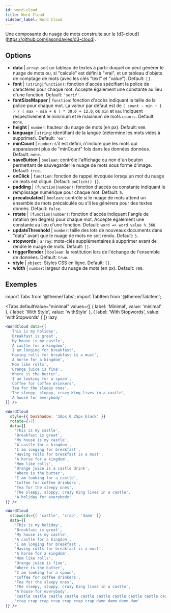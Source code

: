 ```yaml
---
id: word-cloud 
title: Word Cloud
sidebar_label: Word Cloud
---
```


Une composante du nuage de mots construite sur le [d3-cloud] (https://github.com/jasondavies/d3-cloud).

## Options

* __data__ | `array`: soit un tableau de textes à partir duquel on peut générer le nuage de mots ou, si "calculé" est défini à "vrai", et un tableau d'objets de comptage de mots (avec les clés "text" et "value"). Default: `[]`.
* __font__ | `(string|function)`: fonction d'accès spécifiant la police de caractères pour chaque mot. Accepte également une constante au lieu d'une fonction. Default: `'serif'`.
* __fontSizeMapper__ | `function`: fonction d'accès indiquant la taille de la police pour chaque mot. La valeur par défaut est de `( count - min + 1 ) / ( max - min + 6 ) * 30.0 + 12.0`, où `min` et `max` indiquent respectivement le minimum et le maximum de mots `counts`. Default: `none`.
* __height__ | `number`: hauteur du nuage de mots (en px). Default: `600`.
* __language__ | `string`: identifiant de la langue (détermine les mots vides à supprimer). Default: `'en'`.
* __minCount__ | `number`: s'il est défini, n'inclure que les mots qui apparaissent plus de "minCount" fois dans les données données. Default: `none`.
* __saveButton__ | `boolean`: contrôle l'affichage ou non d'un bouton permettant de sauvegarder le nuage de mots sous forme d'image. Default: `true`.
* __onClick__ | `function`: fonction de rappel invoquée lorsqu'un mot du nuage de mots est cliqué. Default: `onClick() {}`.
* __padding__ | `(function|number)`: fonction d'accès ou constante indiquant le remplissage numérique pour chaque mot. Default: `5`.
* __precalculated__ | `boolean`: contrôle si le nuage de mots attend un ensemble de mots précalculés ou s'il les générera pour des textes donnés. Default: `false`.
* __rotate__ | `(function|number)`: fonction d'accès indiquant l'angle de rotation (en degrés) pour chaque mot. Accepte également une constante au lieu d'une fonction. Default: `word => word.value % 360`.
* __updateThreshold__ | `number`: taille des lots de nouveaux documents dans "data" avant que le nuage de mots ne soit rendu. Default: `5`.
* __stopwords__ | `array`: mots-clés supplémentaires à supprimer avant de rendre le nuage de mots. Default: `[]`.
* __triggerRender__ | `boolean`: la restitution lors de l'échange de l'ensemble de données. Default: `true`.
* __style__ | `object`: Styles CSS en ligne. Default: `{}`.
* __width__ | `number`: largeur du nuage de mots (en px). Default: `700`.


## Exemples

import Tabs from '@theme/Tabs';
import TabItem from '@theme/TabItem';

<Tabs
    defaultValue="minimal"
    values={[
        { label: 'Minimal', value: 'minimal' },
        { label: 'With Style', value: 'withStyle' },
        { label: 'With Stopwords', value: 'withStopwords' }
    ]}
    lazy
>

<TabItem value="minimal">

```jsx live
<WordCloud data={[
  'This is my holiday', 
  'Breakfast is great', 
  'My house is my castle', 
  'A castle for a kingdom', 
  'I am longing for breakfast',
  'Having rolls for breakfast is a must',
  'A horse for a kingdom',
  'Mom like rolls',
  'Orange juice is fine',
  'Where is the butter',
  'I am looking for a spoon',
  'Coffee for coffee drinkers',
  'Tea for the sleepy ones',
  'The sleepy, sloppy, crazy King lives in a castle',
  'A house for everybody'
]} />
```
</TabItem>

<TabItem value="withStyle">

```jsx live
<WordCloud 
  style={{ boxShadow: '10px 0 25px black' }}
  rotate={-7}
  data={[
    'This is my castle', 
    'Breakfast is great', 
    'My house is my castle', 
    'A castle for a kingdom', 
    'I am longing for breakfast',
    'Having rolls for breakfast is a must',
    'A horse for a kingdom',
    'Mom like rolls',
    'Orange juice is a castle drink',
    'Where is the butter',
    'I am looking for a castle',
    'Coffee for coffee drinkers',
    'Tea for the sleepy ones',
    'The sleepy, sloppy, crazy King lives in a castle',
    'A holiday for everybody'
]} />
```
</TabItem>

<TabItem value="withStopwords">

```jsx live
<WordCloud 
  stopwords={[ 'castle', 'crap', 'damn' ]}
  data={[
    'This is my holiday', 
    'Breakfast is great', 
    'My house is my castle', 
    'A castle for a kingdom', 
    'I am longing for breakfast',
    'Having rolls for breakfast is a must',
    'A horse for a kingdom',
    'Mom like rolls',
    'Orange juice is fine',
    'Where is the butter',
    'I am looking for a spoon',
    'Coffee for coffee drinkers',
    'Tea for the sleepy ones',
    'The sleepy, sloppy, crazy King lives in a castle',
    'A house for everybody',
    'castle castle castle castle castle castle castle castle castle castle',
    'crap crap crap crap crap crap crap damn damn damn dam'
]} />
```

</TabItem>

</Tabs>
